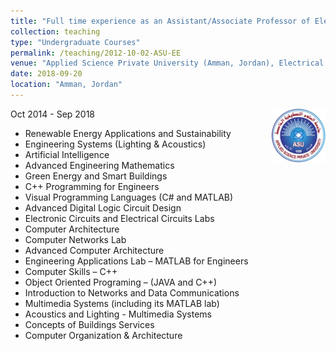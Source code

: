 ```yaml
---
title: "Full time experience as an Assistant/Associate Professor of Electrical and Computer Engineering"
collection: teaching
type: "Undergraduate Courses"
permalink: /teaching/2012-10-02-ASU-EE
venue: "Applied Science Private University (Amman, Jordan), Electrical Engineering Department"
date: 2018-09-20
location: "Amman, Jordan"
---
```

<a href="https://www.asu.edu.jo/en/Pages/default.aspx"><img src="/images/logo/ASU.jpg" width="17%" align="right"></a>Oct 2014 - Sep 2018
*	Renewable Energy Applications and Sustainability
*	Engineering Systems (Lighting & Acoustics)
*	Artificial Intelligence
*	Advanced Engineering Mathematics
*	Green Energy and Smart Buildings
*	C++ Programming for Engineers
*	Visual Programming Languages (C# and MATLAB)
*	Advanced Digital Logic Circuit Design
*	Electronic Circuits and Electrical Circuits Labs
*	Computer Architecture
*	Computer Networks Lab
*	Advanced Computer Architecture
*	Engineering Applications Lab – MATLAB for Engineers
*	Computer Skills – C++
*	Object Oriented Programing – (JAVA and C++)
*	Introduction to Networks and Data Communications
*	Multimedia Systems (including its MATLAB lab)
*	Acoustics and Lighting - Multimedia Systems
*	Concepts of Buildings Services
*	Computer Organization & Architecture
